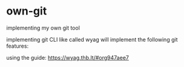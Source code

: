 # own-git
implementing my own git tool

implementing git CLI like called wyag
will implement the following git features:


using the guide: https://wyag.thb.lt/#org947aee7 
